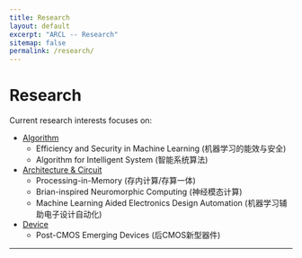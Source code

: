 ```yaml
---
title: Research
layout: default
excerpt: "ARCL -- Research"
sitemap: false
permalink: /research/
---
```


# Research


<!-- Current research interests focuses on:
- [Efficient and Secure Deep Learning](#efficient_secure_dl)
    - Neural Network Compression
    - Dynamic Inference
    - Adversarial attack and defense
    - Intellectual Property (IP) protection     
- [Brain-inspired Neuromorphic Computing](#neuromorphic)
    - in-memory computing architecture/device/circuit  -->


<!-- ### <a name="efficient_secure_dl"></a> Efficient and Secure Deep Learning

To be added.


### <a name="neuromorphic"></a> Brain-inspired Neuromorphic Computing

To be added. -->




Current research interests focuses on:
- <a href="{{ site.url }}{{ site.baseurl }}/research/algorithm">Algorithm</a>
    * Efficiency and Security in Machine Learning (机器学习的能效与安全)
    * Algorithm for Intelligent System (智能系统算法)
- <a href="{{ site.url }}{{ site.baseurl }}/research/arch-and-circuit">Architecture & Circuit</a>
    * Processing-in-Memory (存内计算/存算一体)
    * Brian-inspired Neuromorphic Computing (神经模态计算)
    * Machine Learning Aided Electronics Design Automation (机器学习辅助电子设计自动化)
- <a href="{{ site.url }}{{ site.baseurl }}/research/device">Device</a>
    * Post-CMOS Emerging Devices (后CMOS新型器件)

------------------------
<!-- 
## <a name="algorithms"></a> Algorithm

### Efficiet and Secure Machine Learning

#### Neural Network Compression


#### Adversarial Attack & Defense


------------------------

### <a name="arch&circuit"></a> Architecture & Circuit

#### Brian-inspired Neuromorphic Computing

- Mixed-signal In-Memory Computing


#### Machine Learning Aided Design Automation

Research undergoing...

------------------------

### <a name="device"></a> Device

#### Post-CMOS Emerging Devices

- Spintronics (STT-MRAM, SOT-MRAM, etc.)

- ReRAM -->